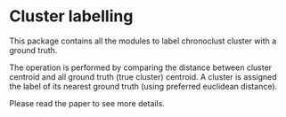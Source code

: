 # Cluster labelling
This package contains all the modules to label chronoclust cluster with a ground truth.

The operation is performed by comparing the distance between cluster centroid and all ground truth (true cluster) centroid.
A cluster is assigned the label of its nearest ground truth (using preferred euclidean distance).

Please read the paper to see more details.